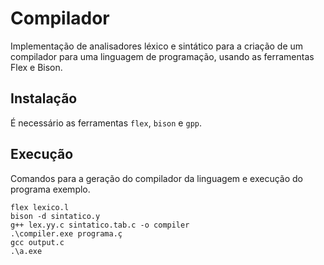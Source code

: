 # Compilador

Implementação de analisadores léxico e sintático para a criação de um compilador para uma linguagem de programação, usando as ferramentas Flex e Bison.

## Instalação

É necessário as ferramentas `flex`, `bison` e `gpp`.

## Execução

Comandos para a geração do compilador da linguagem e execução do programa exemplo.

```console
flex lexico.l
bison -d sintatico.y
g++ lex.yy.c sintatico.tab.c -o compiler
.\compiler.exe programa.ç
gcc output.c
.\a.exe
```
